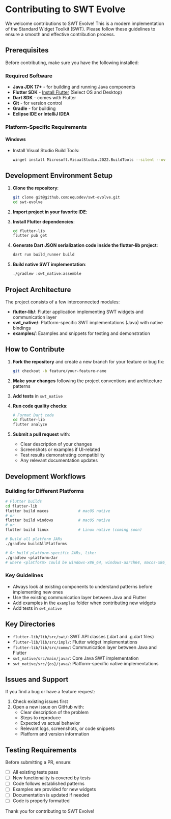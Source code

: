# Contributing to SWT Evolve

We welcome contributions to SWT Evolve! This is a modern implementation of the Standard Widget Toolkit (SWT). Please follow these guidelines to ensure a smooth and effective contribution process.

## Prerequisites

Before contributing, make sure you have the following installed:

### Required Software
- **Java JDK 17+** - for building and running Java components
- **Flutter SDK** - [Install Flutter](https://docs.flutter.dev/get-started/install) (Select OS and Desktop)
- **Dart SDK** - comes with Flutter
- **Git** - for version control
- **Gradle** - for building
- **Eclipse IDE or IntelliJ IDEA**

### Platform-Specific Requirements

#### Windows
- Install Visual Studio Build Tools:
  ```bash
  winget install Microsoft.VisualStudio.2022.BuildTools --silent --override "--wait --quiet --add ProductLang En-us --add Microsoft.VisualStudio.Workload.VCTools --includeRecommended"
  ```

## Development Environment Setup

1. **Clone the repository**:
   ```bash
   git clone git@github.com:equodev/swt-evolve.git
   cd swt-evolve
   ```

2. **Import project in your favorite IDE**:

3. **Install Flutter dependencies**:
   ```bash
   cd flutter-lib
   flutter pub get
   ```

4. **Generate Dart JSON serialization code inside the flutter-lib project**:
   ```bash
   dart run build_runner build
   ```

5. **Build native SWT implementation**:
   ```bash
   ./gradlew :swt_native:assemble
   ```

## Project Architecture

The project consists of a few interconnected modules:

- **flutter-lib/**: Flutter application implementing SWT widgets and communication layer
- **swt_native/**: Platform-specific SWT implementations (Java) with native bindings
- **examples/**: Examples and snippets for testing and demonstration

## How to Contribute

1. **Fork the repository** and create a new branch for your feature or bug fix:
   ```bash
   git checkout -b feature/your-feature-name
   ```

2. **Make your changes** following the project conventions and architecture patterns

3. **Add tests** in `swt_native`

4. **Run code quality checks**:
   ```bash
   # Format Dart code
   cd flutter-lib
   flutter analyze
   ```

5. **Submit a pull request** with:
    - Clear description of your changes
    - Screenshots or examples if UI-related
    - Test results demonstrating compatibility
    - Any relevant documentation updates

## Development Workflows

### Building for Different Platforms

```bash
# Flutter builds
cd flutter-lib
flutter build macos             # macOS native
# or
flutter build windows           # macOS native
# or
flutter build linux             # Linux native (coming soon)

# Build all platform JARs
./gradlew buildAllPlatforms

# Or build platform-specific JARs, like:
./gradlew <platform>Jar
# where <platform> could be windows-x86_64, windows-aarch64, macos-x86_64, or macos-aarch64. Support for Linux is coming soon!
```

### Key Guidelines

- Always look at existing components to understand patterns before implementing new ones
- Use the existing communication layer between Java and Flutter
- Add examples in the `examples` folder when contributing new widgets
- Add tests in `swt_native`

## Key Directories

- `flutter-lib/lib/src/swt/`: SWT API classes (.dart and .g.dart files)
- `flutter-lib/lib/src/impl/`: Flutter widget implementations
- `flutter-lib/lib/src/comm/`: Communication layer between Java and Flutter
- `swt_native/src/main/java/`: Core Java SWT implementation
- `swt_native/src/{os}/java/`: Platform-specific native implementations

## Issues and Support

If you find a bug or have a feature request:

1. Check existing issues first
2. Open a new issue on GitHub with:
    - Clear description of the problem
    - Steps to reproduce
    - Expected vs actual behavior
    - Relevant logs, screenshots, or code snippets
    - Platform and version information

## Testing Requirements

Before submitting a PR, ensure:

- [ ] All existing tests pass
- [ ] New functionality is covered by tests
- [ ] Code follows established patterns
- [ ] Examples are provided for new widgets
- [ ] Documentation is updated if needed
- [ ] Code is properly formatted

Thank you for contributing to SWT Evolve!